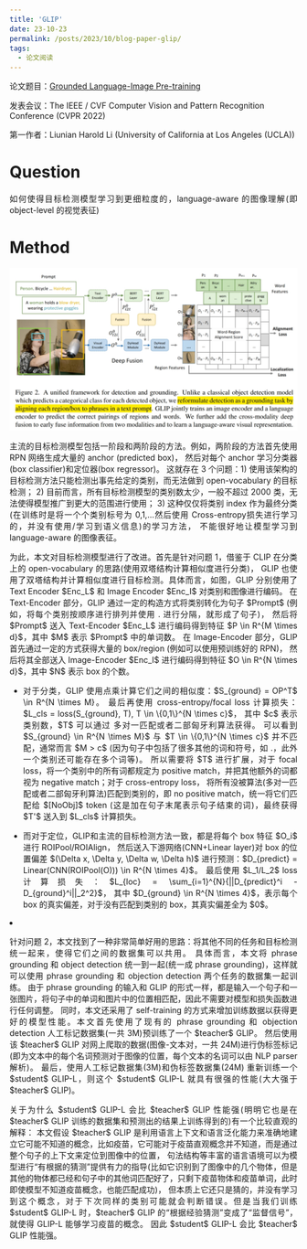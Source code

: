```yaml
---
title: 'GLIP'
date: 23-10-23
permalink: /posts/2023/10/blog-paper-glip/
tags:
  - 论文阅读
---
```


<p style="text-align:justify; text-justify:inter-ideograph;"> 论文题目：<a href="https://openaccess.thecvf.com/content/CVPR2022/html/Li_Grounded_Language-Image_Pre-Training_CVPR_2022_paper.html?ref=blog.roboflow.com" target="_blank" title="GLIP">Grounded Language-Image Pre-training</a></p>

发表会议：The IEEE / CVF Computer Vision and Pattern Recognition Conference (CVPR 2022)

第一作者：Liunian Harold Li (University of California at Los Angeles (UCLA))

Question
===

<p style="text-align:justify; text-justify:inter-ideograph;">如何使得目标检测模型学习到更细粒度的，language-aware 的图像理解(即 object-level 的视觉表征)</p>

Method
===

![GLIP architecture](/images/paper_GLIP_architecture.png)

<p style="text-align:justify; text-justify:inter-ideograph;">主流的目标检测模型包括一阶段和两阶段的方法。例如，两阶段的方法首先使用 RPN 网络生成大量的 anchor (predicted box)，
然后对每个 anchor 学习分类器(box classifier)和定位器(box regressor)。
这就存在 3 个问题：1) 使用该架构的目标检测方法只能检测出事先给定的类别，而无法做到 open-vocabulary 的目标检测；
2) 目前而言，所有目标检测模型的类别数太少，一般不超过 2000 类，无法使得模型推广到更大的范围进行使用；
3) 这种仅仅将类别 index 作为最终分类(在训练时是将一个个类别标号为 0,1,...然后使用 Cross-entropy损失进行学习的，并没有使用/学习到语义信息)的学习方法，
不能很好地让模型学习到 language-aware 的图像表征。</p>

<p style="text-align:justify; text-justify:inter-ideograph;">为此，本文对目标检测模型进行了改进。首先是针对问题 1，借鉴于 CLIP 在分类上的 open-vocabulary 的思路(使用双塔结构计算相似度进行分类)，
GLIP 也使用了双塔结构并计算相似度进行目标检测。具体而言，如图，GLIP 分别使用了 Text Encoder $Enc_L$ 和 Image Encoder $Enc_I$ 对类别和图像进行编码。
在 Text-Encoder 部分，GLIP 通过一定的构造方式将类别转化为句子 $Prompt$ (例如，将每个类别按顺序进行排列并使用 . 进行分隔，就形成了句子)，
然后将 $Prompt$ 送入 Text-Encoder $Enc_L$ 进行编码得到特征 $P \in R^{M \times d}$，其中 $M$ 表示 $Prompt$ 中的单词数。
在 Image-Encoder 部分，GLIP 首先通过一定的方式获得大量的 box/region (例如可以使用预训练好的 RPN)，
然后将其全部送入 Image-Encoder $Enc_I$ 进行编码得到特征 $O \in R^{N \times d}$，其中 $N$ 表示 box 的个数。</p>

<ul><li><p style="text-align:justify; text-justify:inter-ideograph;">对于分类，GLIP 使用点乘计算它们之间的相似度：$S_{ground} = OP^T$ \in R^{N \times M}。
最后再使用 cross-entropy/focal loss 计算损失：$L_cls = loss(S_{ground}, T), T \in \{0,1\}^{N \times c}$，
其中 $c$ 表示类别数，$T$ 可以通过 多对一匹配或者二部匈牙利算法获得。
可以看到 $S_{ground} \in R^{N \times M}$ 与 $T \in \{0,1\}^{N \times c}$ 并不匹配，通常而言 $M > c$ (因为句子中包括了很多其他的词和符号，如 .，此外一个类别还可能存在多个词等)。
所以需要将 $T$ 进行扩展，对于 focal loss，将一个类别中的所有词都规定为 positive match，并把其他额外的词都视为 negative match；对于 cross-entropy loss，
将所有没被算法(多对一匹配或者二部匈牙利算法)匹配到类别的，即 no positive match，统一将它们匹配给 $[NoObj]$ token (这是加在句子末尾表示句子结束的词)，最终获得 $T'$ 送入到 $L_cls$ 计算损失。</p></li>

<li><p style="text-align:justify; text-justify:inter-ideograph;">而对于定位，GLIP和主流的目标检测方法一致，都是将每个 box 特征 $O_i$ 进行 ROIPool/ROIAlign，
然后送入下游网络(CNN+Linear layer)对 box 的位置偏差 $(\Delta x, \Delta y, \Delta w, \Delta h)$ 进行预测：$D_{predict} = Linear(CNN(ROIPool(O))) \in R^{N \times 4}$。
最后使用 $L_1/L_2$ loss 计算损失：$L_{loc} = \sum_{i=1}^{N}{||D_{predict}^i - D_{ground}^i||_2^2}$，
其中 $D_{ground} \in R^{N \times 4}$，表示每个 box 的真实偏差，对于没有匹配到类别的 box，其真实偏差全为 $0$。</p></li></ul>

<li><p style="text-align:justify; text-justify:inter-ideograph;">针对问题 2，本文找到了一种非常简单好用的思路：将其他不同的任务和目标检测统一起来，使得它们之间的数据集可以共用。
具体而言，本文将 phrase grounding 和 object detection 统一到一起(统一成 phrase grounding)，这样就可以使用 phrase grounding 和 objection detection 两个任务的数据集一起训练。
由于 phrase grounding 的输入和 GLIP 的形式一样，都是输入一个句子和一张图片，将句子中的单词和图片中的位置相匹配，因此不需要对模型和损失函数进行任何调整。
同时，本文还采用了 self-training 的方式来增加训练数据以获得更好的模型性能。本文首先使用了现有的 phrase grounding 和 objection detection 人工标记数据集(一共 3M)预训练了一个 $teacher$ GLIP。
然后使用该 $teacher$ GLIP 对网上爬取的数据(图像-文本对，一共 24M)进行伪标签标记(即为文本中的每个名词预测对于图像的位置，每个文本的名词可以由 NLP parser 解析)。
最后，使用人工标记数据集(3M)和伪标签数据集(24M) 重新训练一个 $student$ GLIP-L，则这个 $student$ GLIP-L 就具有很强的性能(大大强于 $teacher$ GLIP)。</p>

<p style="text-align:justify; text-justify:inter-ideograph;">关于为什么 $student$ GLIP-L 会比 $teacher$ GLIP 性能强(明明它也是在  $teacher$ GLIP 训练的数据集和预测出的结果上训练得到的)有一个比较直观的解释：
本文假设 $teacher$ GLIP 是利用语言上下文和语言泛化能力来准确地建立它可能不知道的概念，比如疫苗，它可能对于疫苗直观概念并不知道，而是通过整个句子的上下文来定位到图像中的位置，
句法结构等丰富的语言语境可以为模型进行“有根据的猜测”提供有力的指导(比如它识别到了图像中的几个物体，但是其他的物体都已经和句子中的其他词匹配好了，只剩下疫苗物体和疫苗单词，此时即使模型不知道疫苗概念，也能匹配成功)，
但本质上它还只是猜的，并没有学习到这个概念，对于下次同样的类别可能就会判断错误。但是当我们训练 $student$ GLIP-L 时，$teacher$ GLIP 的“根据经验猜测”变成了“监督信号”，就使得 GLIP-L 能够学习疫苗的概念。
因此  $student$ GLIP-L 会比 $teacher$ GLIP 性能强。</p></li>